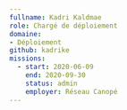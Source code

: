 ```yaml
---
fullname: Kadri Kaldmae
role: Chargé de déploiement
domaine:
- Déploiement
github: kadrike
missions:
  - start: 2020-06-09
    end: 2020-09-30
    status: admin
    employer: Réseau Canopé
---
```

